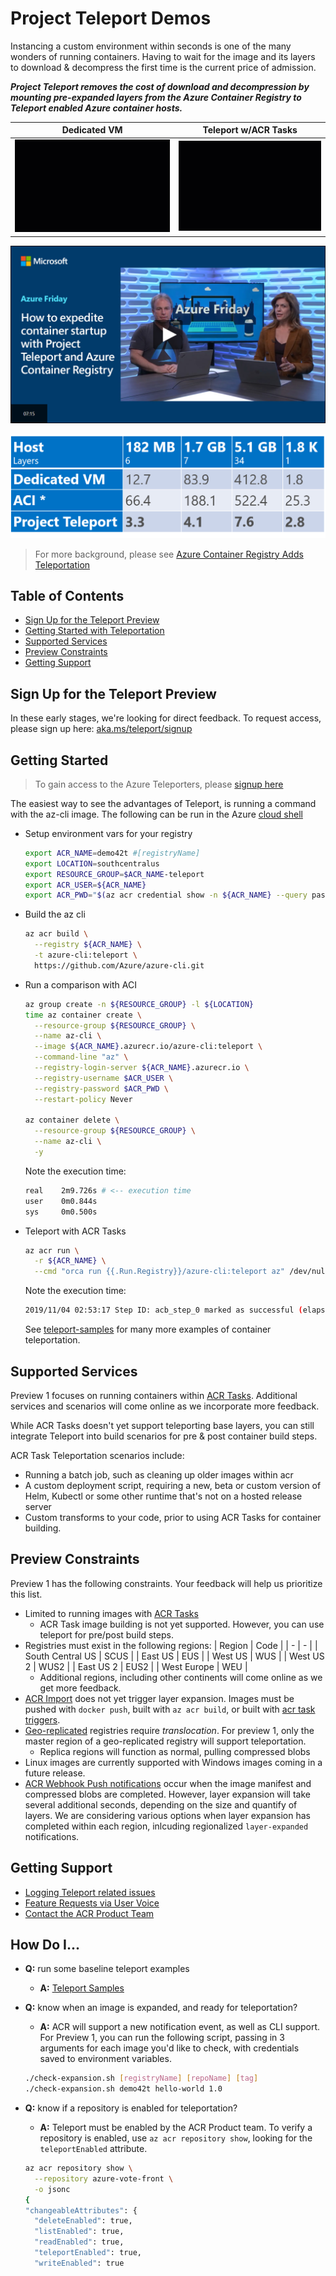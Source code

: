 # Project Teleport Demos

Instancing a custom environment within seconds is one of the many wonders of running containers. Having to wait for the image and its layers to download & decompress the first time is the current price of admission.

***Project Teleport removes the cost of download and decompression by mounting pre-expanded layers from the Azure Container Registry to Teleport enabled Azure container hosts.***

|Dedicated VM|Teleport w/ACR Tasks |
|-|-|
|![](./media/vm-aci.gif)|![](./media/tasks-aci.gif)|

[![](./media/AzureFridayTeleportPreviewThumb.png)](https://channel9.msdn.com/Shows/Azure-Friday/How-to-expedite-container-startup-with-Project-Teleport-and-Azure-Container-Registry/player#time=21s)

![](./media/teleport-metrics.png)
> For more background, please see [Azure Container Registry Adds Teleportation][teleport-blog-post]

## Table of Contents

- [Sign Up for the Teleport Preview](#sign-up-for-the-teleport-preview)
- [Getting Started with Teleportation](#getting-started)
- [Supported Services](#supported-services)
- [Preview Constraints](#preview-constraints)
- [Getting Support](#getting-support)

## Sign Up for the Teleport Preview

In these early stages, we're looking for direct feedback. To request access, please sign up here: [aka.ms/teleport/signup][signup]

## Getting Started

> To gain access to the Azure Teleporters, please [signup here][signup]

The easiest way to see the advantages of Teleport, is running a command with the az-cli image. The following can be run in the Azure [cloud shell][cloud-shell]

- Setup environment vars for your registry

  ```sh
  export ACR_NAME=demo42t #[registryName]
  export LOCATION=southcentralus
  export RESOURCE_GROUP=$ACR_NAME-teleport
  export ACR_USER=${ACR_NAME}
  export ACR_PWD="$(az acr credential show -n ${ACR_NAME} --query passwords[0].value -o tsv)"
  ```

- Build the az cli

  ```sh
  az acr build \
    --registry ${ACR_NAME} \
    -t azure-cli:teleport \
    https://github.com/Azure/azure-cli.git
  ```

- Run a comparison with ACI

  ```sh
  az group create -n ${RESOURCE_GROUP} -l ${LOCATION}
  time az container create \
    --resource-group ${RESOURCE_GROUP} \
    --name az-cli \
    --image ${ACR_NAME}.azurecr.io/azure-cli:teleport \
    --command-line "az" \
    --registry-login-server ${ACR_NAME}.azurecr.io \
    --registry-username $ACR_USER \
    --registry-password $ACR_PWD \
    --restart-policy Never

  az container delete \
    --resource-group ${RESOURCE_GROUP} \
    --name az-cli \
    -y
  ```

  Note the execution time:

  ```sh
  real    2m9.726s # <-- execution time
  user    0m0.844s
  sys     0m0.500s
  ```

- Teleport with ACR Tasks

  ```sh
  az acr run \
    -r ${ACR_NAME} \
    --cmd "orca run {{.Run.Registry}}/azure-cli:teleport az" /dev/null
  ```

  Note the execution time:

  ```sh
  2019/11/04 02:53:17 Step ID: acb_step_0 marked as successful (elapsed time in seconds: 9.68) # <-- execution time
  ```

  See [teleport-samples](./teleport-samples.md) for many more examples of container teleportation.

## Supported Services

Preview 1 focuses on running containers within [ACR Tasks][acr-tasks]. Additional services and scenarios will come online as we incorporate more feedback.

While ACR Tasks doesn't yet support teleporting base layers, you can still integrate Teleport into build scenarios for pre & post container build steps.

ACR Task Teleportation scenarios include:

- Running a batch job, such as cleaning up older images within acr
- A custom deployment script, requiring a new, beta or custom version of Helm, Kubectl or some other runtime that's not on a hosted release server
- Custom transforms to your code, prior to using ACR Tasks for container building.

## Preview Constraints

Preview 1 has the following constraints. Your feedback will help us prioritize this list.

- Limited to running images with [ACR Tasks][acr-tasks]
  - ACR Task image building is not yet supported. However, you can use teleport for pre/post build steps.
- Registries must exist in the following regions:
    | Region | Code |
    | - | - |
    | South Central US | SCUS |
    | East US | EUS |
    | West US | WUS |
    | West US 2 | WUS2 |
    | East US 2 | EUS2 |
    | West Europe | WEU |
  - Additional regions, including other continents will come online as we get more feedback.
- [ACR Import][acr-import] does not yet trigger layer expansion. Images must be pushed with `docker push`, built with `az acr build`, or built with [acr task triggers](https://docs.microsoft.com/en-us/azure/container-registry/container-registry-tasks-overview#trigger-task-on-source-code-update).
- [Geo-replicated](https://aka.ms/acr/geo-replication) registries require *translocation*. For preview 1, only the master region of a geo-replicated registry will support teleportation.
  - Replica regions will function as normal, pulling compressed blobs
- Linux images are currently supported with Windows images coming in a future release.
- [ACR Webhook Push notifications][webhooks] occur when the image manifest and compressed blobs are completed. However, layer expansion will take several additional seconds, depending on the size and quantify of layers. We are considering various options when layer expansion has completed within each region, inlcuding regionalized `layer-expanded` notifications.

## Getting Support

- [Logging Teleport related issues](https://github.com/AzureCR/teleport/issues)
- [Feature Requests via User Voice](https://aka.ms/acr/uservoice)
- [Contact the ACR Product Team](https://github.com/Azure/acr/blob/master/README.md#providing-feedback)

## How Do I...

- **Q:** run some baseline teleport examples
  - **A:** [Teleport Samples](./teleport-samples.md)
- **Q:** know when an image is expanded, and ready for teleportation?
  - **A:** ACR will support a new notification event, as well as CLI support. For Preview 1, you can run the following script, passing in 3 arguments for each image you'd like to check, with credentials saved to environment variables.

  ```sh
  ./check-expansion.sh [registryName] [repoName] [tag]
  ./check-expansion.sh demo42t hello-world 1.0
  ```

- **Q:** know if a repository is enabled for teleportation?
  - **A:** Teleport must be enabled by the ACR Product team. To verify a repository is enabled, use `az acr repository show`, looking for the `teleportEnabled` attribute.

  ```sh
  az acr repository show \
    --repository azure-vote-front \
    -o jsonc
  {
  "changeableAttributes": {
    "deleteEnabled": true,
    "listEnabled": true,
    "readEnabled": true,
    "teleportEnabled": true,
    "writeEnabled": true
  ```

[acr-import]:           https://aka.ms/acr/import
[cloud-shell]:          https://shell.azure.com
[signup]:               https://aka.ms/teleport/signup
[support]:              https://github.com/azurecr/teleport/blob/master/README.md#getting-support
[teleport-blog-post]:   https://stevelasker.blog/2019/10/29/azure-container-registry-teleportation/
[acr-tasks]:            https://aka.ms/acr/tasks
[webhooks]:             https://docs.microsoft.com/en-us/azure/container-registry/container-registry-webhook
